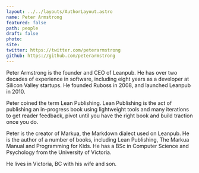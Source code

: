 ```yaml
---
layout: ../../layouts/AuthorLayout.astro
name: Peter Armstrong
featured: false
path: people
draft: false
photo: 
site: 
twitter: https://twitter.com/peterarmstrong
github: https://github.com/peterarmstrong
---
```


Peter Armstrong is the founder and CEO of Leanpub. He has over two decades of experience in software, including eight years as a developer at Silicon Valley startups. He founded Ruboss in 2008, and launched Leanpub in 2010.

Peter coined the term Lean Publishing. Lean Publishing is the act of publishing an in-progress book using lightweight tools and many iterations to get reader feedback, pivot until you have the right book and build traction once you do.

Peter is the creator of Markua, the Markdown dialect used on Leanpub. He is the author of a number of books, including Lean Publishing, The Markua Manual and Programming for Kids. He has a BSc in Computer Science and Psychology from the University of Victoria.

He lives in Victoria, BC with his wife and son.